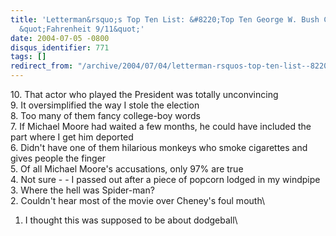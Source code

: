 ```yaml
---
title: 'Letterman&rsquo;s Top Ten List: &#8220;Top Ten George W. Bush Complaints About
  &quot;Fahrenheit 9/11&quot;'
date: 2004-07-05 -0800
disqus_identifier: 771
tags: []
redirect_from: "/archive/2004/07/04/letterman-rsquos-top-ten-list--8220top-ten-george-w-bush-complaints-about-fahrenheit-911.aspx/"
---
```


​10. That actor who played the President was totally unconvincing\
 9. It oversimplified the way I stole the election\
 8. Too many of them fancy college-boy words\
 7. If Michael Moore had waited a few months, he could have included the
part where I get him deported\
 6. Didn't have one of them hilarious monkeys who smoke cigarettes and
gives people the finger\
 5. Of all Michael Moore's accusations, only 97% are true\
 4. Not sure - - I passed out after a piece of popcorn lodged in my
windpipe\
 3. Where the hell was Spider-man?\
 2. Couldn't hear most of the movie over Cheney's foul mouth\
 1. I thought this was supposed to be about dodgeball\



